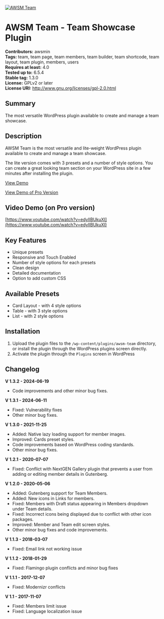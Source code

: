 [![AWSM Team](https://ps.w.org/awsm-team/assets/banner-772x250.png)](https://wordpress.org/plugins/awsm-team/)
# AWSM Team - Team Showcase Plugin
**Contributors:** awsmin  
**Tags:** team, team page, team members, team builder, team shortcode, team layout, team plugin, members, users  
**Requires at least:** 4.0  
**Tested up to:** 6.5.4  
**Stable tag:** 1.3.0  
**License:** GPLv2 or later  
**License URI:** http://www.gnu.org/licenses/gpl-2.0.html  

## Summary

The most versatile WordPress plugin available to create and manage a team showcase.

## Description

AWSM Team is the most versatile and lite-weight WordPress plugin available to create and manage a team showcase.

The lite version comes with 3 presets and a number of style options. You can create a great looking team section on your WordPress site in a few minutes after installing the plugin.

[View Demo](http://dev.awsm.in/team/wp-lite-demo/)

[View Demo of Pro Version](https://demo.awsm.in/team-pro/)

## Video Demo (on Pro version)

[https://www.youtube.com/watch?v=edyIlBUkuXI](https://www.youtube.com/watch?v=edyIlBUkuXI)

## Key Features

* Unique presets
* Responsive and Touch Enabled
* Number of style options for each presets
* Clean design
* Detailed documentation
* Option to add custom CSS

## Available Presets

* Card Layout - with 4 style options
* Table - with 3 style options
* List - with 2 style options

## Installation

1. Upload the plugin files to the `/wp-content/plugins/awsm-team` directory, or install the plugin through the WordPress plugins screen directly.
2. Activate the plugin through the `Plugins` screen in WordPress

## Changelog

**V 1.3.2 - 2024-06-19**
* Code improvements and other minor bug fixes.

**V 1.3.1 - 2024-06-11**
* Fixed: Vulnerability fixes
* Other minor bug fixes.

**V 1.3.0 - 2021-11-25**
* Added: Native lazy loading support for member images.
* Improved: Cards preset styles.
* Code improvements based on WordPress coding standards.
* Other minor bug fixes.

**V 1.2.1 - 2020-07-07**
* Fixed: Conflict with NextGEN Gallery plugin that prevents a user from adding or editing member details in Gutenberg.

**V 1.2.0 - 2020-05-06**
* Added: Gutenberg support for Team Members.
* Added: New icons in Links for members.
* Fixed: Members with Draft status appearing in Members dropdown under Team details.
* Fixed: Incorrect icons being displayed due to conflict with other icon packages.
* Improved: Member and Team edit screen styles.
* Other minor bug fixes and code improvements.

**V 1.1.3 - 2018-03-07**
* Fixed: Email link not working issue

**V 1.1.2 - 2018-01-29**
* Fixed: Flamingo plugin conflicts and minor bug fixes

**V 1.1.1 - 2017-12-07**
* Fixed: Modernizr conflicts

**V 1.1 - 2017-11-07**
* Fixed: Members limit issue
* Fixed: Language localization issue
